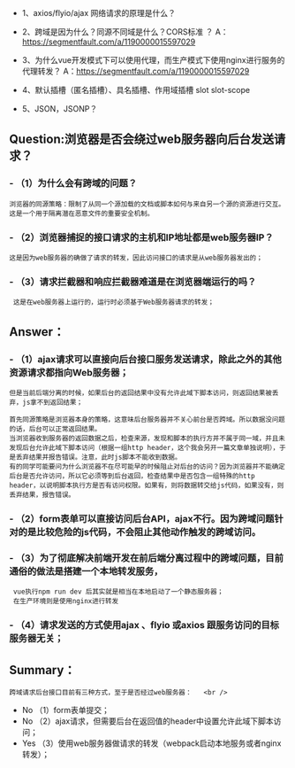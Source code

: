 - 1、axios/flyio/ajax    网络请求的原理是什么？

- 2、跨域是因为什么？同源不同域是什么？CORS标准 ？
A：https://segmentfault.com/a/1190000015597029 

- 3、为什么vue开发模式下可以使用代理，而生产模式下使用nginx进行服务的代理转发？
A：https://segmentfault.com/a/1190000015597029

- 4、默认插槽（匿名插槽）、具名插槽、作用域插槽
   slot                            slot-scope
   
- 5、JSON，JSONP？





## Question:浏览器是否会绕过web服务器向后台发送请求？
### - （1）为什么会有跨域的问题？
	浏览器的同源策略：限制了从同一个源加载的文档或脚本如何与来自另一个源的资源进行交互。这是一个用于隔离潜在恶意文件的重要安全机制。
	
### - （2）浏览器捕捉的接口请求的主机和IP地址都是web服务器IP？
	这是因为web服务器的确做了请求的转发，因此访问接口的请求是从web服务器发出的；


### - （3）请求拦截器和响应拦截器难道是在浏览器端运行的吗？
     这是在web服务器上运行的，运行时必须基于Web服务器请求的转发；

	 
## Answer：
### - （1）ajax请求可以直接向后台接口服务发送请求，除此之外的其他资源请求都指向Web服务器；
	但是当前后端分离的时候，如果后台的返回结果中没有允许此域下脚本访问，则返回结果被丢弃，js拿不到返回结果；
	
	首先同源策略是浏览器本身的策略，这意味后台服务器并不关心前台是否跨域。所以数据没问题的话，后台可以正常返回结果。
	当浏览器收到服务器的返回数据之后，检查来源，发现和脚本的执行方并不属于同一域，并且未发现后台允许此域下脚本访问（根据一组http header，这个我会另开一篇文章单独说明），于是丢弃结果并报告错误。注意，此时js脚本不能收到数据。
	有的同学可能要问为什么浏览器不在尽可能早的时候阻止对后台的访问？因为浏览器并不能确定后台是否允许访问，所以它必须等到后台返回，检查结果中是否包含一组特殊的http header，以说明脚本执行方是否有访问权限。如果有，则将数据转交给js代码，如果没有，则丢弃结果，报告错误。

	
### - （2）form表单可以直接访问后台API，ajax不行。因为跨域问题针对的是比较危险的js代码，不会阻止其他动作触发的跨域访问。
	
	
### - （3）为了彻底解决前端开发在前后端分离过程中的跨域问题，目前通俗的做法是搭建一个本地转发服务，
     vue执行npm run dev 后其实就是相当在本地启动了一个静态服务器；
	 在生产环境则是使用nginx进行转发
	 
	 
### - （4）请求发送的方式使用ajax 、flyio 或axios 跟服务访问的目标服务器无关；



## Summary：
	跨域请求后台接口目前有三种方式，至于是否经过web服务器：   <br />
-	No  （1）form表单提交；
-	No  （2）ajax请求，但需要后台在返回值的header中设置允许此域下脚本访问；
-	Yes （3）使用web服务器做请求的转发（webpack启动本地服务或者nginx转发）；
	